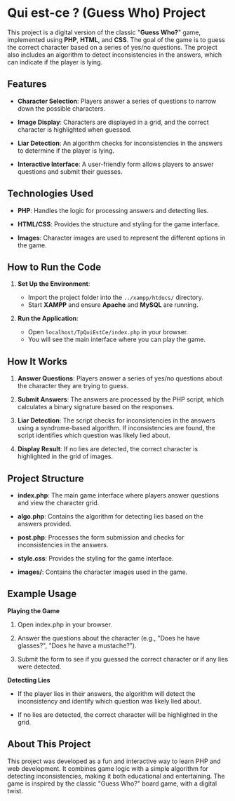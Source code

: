 # Qui est-ce ? (Guess Who) Project
This project is a digital version of the classic "**Guess Who?**" game, implemented using **PHP**, **HTML**, and **CSS**. The goal of the game is to guess the correct character based on a series of yes/no questions. The project also includes an algorithm to detect inconsistencies in the answers, which can indicate if the player is lying.

## Features
- **Character Selection**: Players answer a series of questions to narrow down the possible characters.

- **Image Display**: Characters are displayed in a grid, and the correct character is highlighted when guessed.

- **Liar Detection**: An algorithm checks for inconsistencies in the answers to determine if the player is lying.

- **Interactive Interface**: A user-friendly form allows players to answer questions and submit their guesses.

## Technologies Used
- **PHP**: Handles the logic for processing answers and detecting lies.

- **HTML/CSS**: Provides the structure and styling for the game interface.

- **Images**: Character images are used to represent the different options in the game.

## How to Run the Code
1. **Set Up the Environment**:
    - Import the project folder into the `../xampp/htdocs/` directory.
    - Start **XAMPP** and ensure **Apache** and **MySQL** are running.

2. **Run the Application**:
    - Open `localhost/TpQuiEstCe/index.php` in your browser.
    - You will see the main interface where you can play the game.

## How It Works
1. **Answer Questions**: Players answer a series of yes/no questions about the character they are trying to guess.

2. **Submit Answers**: The answers are processed by the PHP script, which calculates a binary signature based on the responses.

3. **Liar Detection**: The script checks for inconsistencies in the answers using a syndrome-based algorithm. If inconsistencies are found, the script identifies which question was likely lied about.

4. **Display Result**: If no lies are detected, the correct character is highlighted in the grid of images.

## Project Structure
- **index.php**: The main game interface where players answer questions and view the character grid.

- **algo.php**: Contains the algorithm for detecting lies based on the answers provided.

- **post.php**: Processes the form submission and checks for inconsistencies in the answers.

- **style.css**: Provides the styling for the game interface.

- **images/**: Contains the character images used in the game.

## Example Usage
**Playing the Game**
1. Open index.php in your browser.

2. Answer the questions about the character (e.g., "Does he have glasses?", "Does he have a mustache?").

3. Submit the form to see if you guessed the correct character or if any lies were detected.

**Detecting Lies**
- If the player lies in their answers, the algorithm will detect the inconsistency and identify which question was likely lied about.

- If no lies are detected, the correct character will be highlighted in the grid.

## About This Project
This project was developed as a fun and interactive way to learn PHP and web development. It combines game logic with a simple algorithm for detecting inconsistencies, making it both educational and entertaining. The game is inspired by the classic "Guess Who?" board game, with a digital twist.